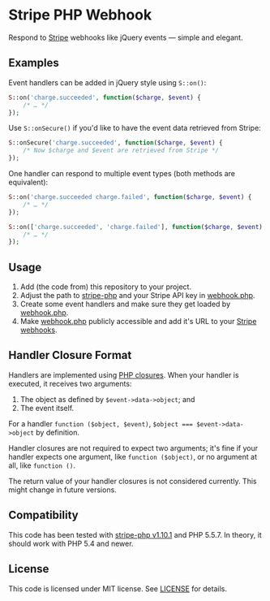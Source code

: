 # Stripe PHP Webhook

Respond to [Stripe](https://stripe.com) webhooks like jQuery events — simple and elegant.

## Examples

Event handlers can be added in jQuery style using `S::on()`:

```php
S::on('charge.succeeded', function($charge, $event) {
	/* … */
});
```

Use `S::onSecure()` if you'd like to have the event data retrieved from Stripe:

```php
S::onSecure('charge.succeeded', function($charge, $event) {
	/* Now $charge and $event are retrieved from Stripe */
});
```

One handler can respond to multiple event types (both methods are equivalent):

```php
S::on('charge.succeeded charge.failed', function($charge, $event) {
	/* … */
});

S::on(['charge.succeeded', 'charge.failed'], function($charge, $event) {
	/* … */
});
```

## Usage

1. Add (the code from) this repository to your project.
2. Adjust the path to [stripe-php](https://github.com/stripe/stripe-php) and your Stripe API key in [webhook.php](webhook.php).
3. Create some event handlers and make sure they get loaded by [webhook.php](webhook.php).
4. Make [webhook.php](webhook.php) publicly accessible and add it's URL to your [Stripe webhooks](https://manage.stripe.com/account/webhooks).

## Handler Closure Format

Handlers are implemented using [PHP closures](http://www.php.net/manual/en/functions.anonymous.php). When your handler is executed, it receives two arguments:

1. The object as defined by `$event->data->object`; and
2. The event itself.

For a handler `function ($object, $event)`, `$object === $event->data->object` by definition.

Handler closures are not required to expect two arguments; it's fine if your handler expects one argument, like `function ($object)`, or no argument at all, like `function ()`.

The return value of your handler closures is not considered currently. This might change in future versions.

## Compatibility

This code has been tested with [stripe-php v1.10.1](https://github.com/stripe/stripe-php/tree/v1.10.1) and PHP 5.5.7. In theory, it should work with PHP 5.4 and newer.

## License

This code is licensed under MIT license. See [LICENSE](LICENSE) for details.